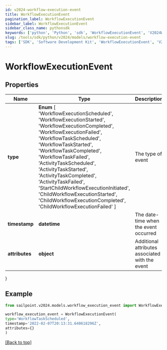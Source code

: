 ```yaml
---
id: v2024-workflow-execution-event
title: WorkflowExecutionEvent
pagination_label: WorkflowExecutionEvent
sidebar_label: WorkflowExecutionEvent
sidebar_class_name: pythonsdk
keywords: ['python', 'Python', 'sdk', 'WorkflowExecutionEvent', 'V2024WorkflowExecutionEvent'] 
slug: /tools/sdk/python/v2024/models/workflow-execution-event
tags: ['SDK', 'Software Development Kit', 'WorkflowExecutionEvent', 'V2024WorkflowExecutionEvent']
---
```


# WorkflowExecutionEvent


## Properties

Name | Type | Description | Notes
------------ | ------------- | ------------- | -------------
**type** |  **Enum** [  'WorkflowExecutionScheduled',    'WorkflowExecutionStarted',    'WorkflowExecutionCompleted',    'WorkflowExecutionFailed',    'WorkflowTaskScheduled',    'WorkflowTaskStarted',    'WorkflowTaskCompleted',    'WorkflowTaskFailed',    'ActivityTaskScheduled',    'ActivityTaskStarted',    'ActivityTaskCompleted',    'ActivityTaskFailed',    'StartChildWorkflowExecutionInitiated',    'ChildWorkflowExecutionStarted',    'ChildWorkflowExecutionCompleted',    'ChildWorkflowExecutionFailed' ] | The type of event | [optional] 
**timestamp** | **datetime** | The date-time when the event occurred | [optional] 
**attributes** | **object** | Additional attributes associated with the event | [optional] 
}

## Example

```python
from sailpoint.v2024.models.workflow_execution_event import WorkflowExecutionEvent

workflow_execution_event = WorkflowExecutionEvent(
type='WorkflowTaskScheduled',
timestamp='2022-02-07T20:13:31.640618296Z',
attributes={}
)

```
[[Back to top]](#) 


